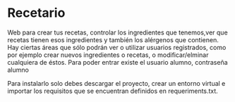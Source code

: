 # Recetario

Web para crear tus recetas, controlar los ingredientes que tenemos,ver que recetas tienen esos ingredientes y también los alérgenos que contienen.
Hay ciertas áreas que sólo podrán ver o utilizar usuarios registrados, como por ejemplo crear nuevos ingredientes o recetas, o modificar/elminar cualquiera de éstos.
Para poder entrar existe el usuario alumno, contraseña alumno

Para instalarlo solo debes descargar el proyecto, crear un entorno virtual e importar los requisitos que se encuentran definidos en requeriments.txt.
